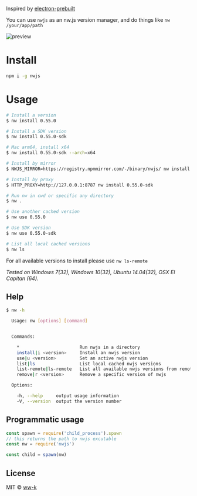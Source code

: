Inspired by [electron-prebuilt](https://github.com/mafintosh/electron-prebuilt)

You can use `nwjs` as an nw.js version manager, and do things like `nw /your/app/path`

![preview](http://ooo.0o0.ooo/2016/02/01/56af0ee357dab.gif)

# Install

```bash
npm i -g nwjs
```
# Usage

```bash
# Install a version
$ nw install 0.55.0

# Install a SDK version
$ nw install 0.55.0-sdk

# Mac arm64, install x64
$ nw install 0.55.0-sdk --arch=x64

# Install by mirror
$ NWJS_MIRROR=https://registry.npmmirror.com/-/binary/nwjs/ nw install 0.55.0-sdk

# Install by proxy
$ HTTP_PROXY=http://127.0.0.1:8787 nw install 0.55.0-sdk

# Run nw in cwd or specific any directory
$ nw .

# Use another cached version
$ nw use 0.55.0

# Use SDK version
$ nw use 0.55.0-sdk

# List all local cached versions
$ nw ls
```

For all available versions to install please use `nw ls-remote`

_Tested on Windows 7(32), Windows 10(32), Ubuntu 14.04(32), OSX El Capitan (64)._

## Help

```bash
$ nw -h

  Usage: nw [options] [command]


  Commands:

    *                       Run nwjs in a directory
    install|i <version>     Install an nwjs version
    use|u <version>         Set an active nwjs version
    list|ls                 List local cached nwjs versions
    list-remote|ls-remote   List all available nwjs versions from remote
    remove|r <version>      Remove a specific version of nwjs

  Options:

    -h, --help     output usage information
    -V, --version  output the version number
```

## Programmatic usage

```js
const spawn = require('child_process').spawn
// this returns the path to nwjs excutable
const nw = require('nwjs')

const child = spawn(nw)
```

## License

MIT &copy; [ww-k](https://github.com/ww-k)
